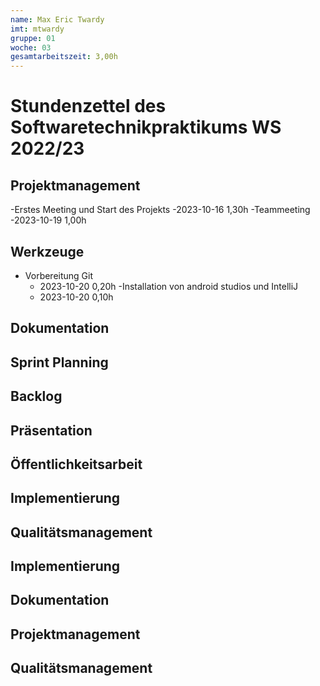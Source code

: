 ```yaml
---
name: Max Eric Twardy
imt: mtwardy
gruppe: 01
woche: 03
gesamtarbeitszeit: 3,00h
---
```


<!--
Jeder Eintrag stellt eine gesonderte Tätigkeit dar und ist als (Listen-)Stichpunkt unter der korrekten Kategorie einzuordnen.
Dieser ist mit dem Datum (im ISO Format) und der Dauer (in Stunden und Minuten) zu versehen (als sub-Listenstichpunkt).
Sollte sich die Arbeit an diesem Eintrag über mehrere Tage erstrecken, so können mehrere Unterpunkte genutzt werden.
Zum Beispiel:

## Dokumentation
- Vorbereitung des Testdokuments
  - 2022-10-12 2,00h
  - 2022-10-13 0,15h

Die Summe aller Stunden wird oben unter `gesamtarbeitszeit` im selben Format eingetragen (also z.B. 14,45h).

Die Datei wird wie folgt benannt: `stundenzettel_<woche (mit führender 0, falls einstellig>_<IMT Kürzel>.md`,
also zum Beispiel: `stundenzettel_01_maxm.md` oder `stundenzettel_10_maxm.md`.
-->

# Stundenzettel des Softwaretechnikpraktikums WS 2022/23

## Projektmanagement
-Erstes Meeting und Start des Projekts
  -2023-10-16 1,30h
-Teammeeting
  -2023-10-19 1,00h
## Werkzeuge
- Vorbereitung Git
  - 2023-10-20 0,20h
-Installation von android studios und IntelliJ
  - 2023-10-20 0,10h
## Dokumentation

## Sprint Planning

## Backlog

## Präsentation

## Öffentlichkeitsarbeit

## Implementierung

## Qualitätsmanagement

## Implementierung

## Dokumentation

## Projektmanagement

## Qualitätsmanagement